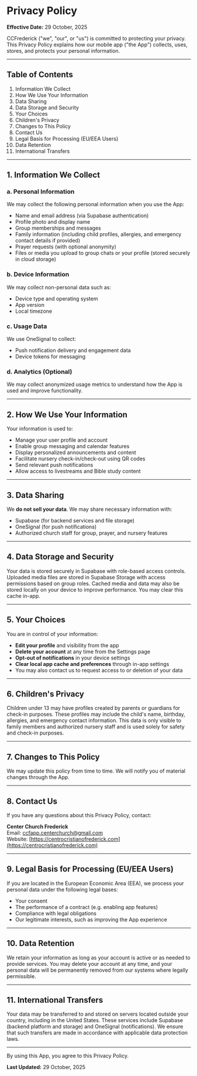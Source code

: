 # Privacy Policy

**Effective Date:** 29 October, 2025

CCFrederick ("we", "our", or "us") is committed to protecting your privacy. This Privacy Policy explains how our mobile app ("the App") collects, uses, stores, and protects your personal information.

---

## Table of Contents
1. Information We Collect
2. How We Use Your Information
3. Data Sharing
4. Data Storage and Security
5. Your Choices
6. Children's Privacy
7. Changes to This Policy
8. Contact Us
9. Legal Basis for Processing (EU/EEA Users)
10. Data Retention
11. International Transfers

---

## 1. Information We Collect

### a. Personal Information
We may collect the following personal information when you use the App:
- Name and email address (via Supabase authentication)
- Profile photo and display name
- Group memberships and messages
- Family information (including child profiles, allergies, and emergency contact details if provided)
- Prayer requests (with optional anonymity)
- Files or media you upload to group chats or your profile (stored securely in cloud storage)

### b. Device Information
We may collect non-personal data such as:
- Device type and operating system
- App version
- Local timezone

### c. Usage Data
We use OneSignal to collect:
- Push notification delivery and engagement data
- Device tokens for messaging

### d. Analytics (Optional)
We may collect anonymized usage metrics to understand how the App is used and improve functionality.

---

## 2. How We Use Your Information
Your information is used to:
- Manage your user profile and account
- Enable group messaging and calendar features
- Display personalized announcements and content
- Facilitate nursery check-in/check-out using QR codes
- Send relevant push notifications
- Allow access to livestreams and Bible study content

---

## 3. Data Sharing
We **do not sell your data**. We may share necessary information with:
- Supabase (for backend services and file storage)
- OneSignal (for push notifications)
- Authorized church staff for group, prayer, and nursery features

---

## 4. Data Storage and Security
Your data is stored securely in Supabase with role-based access controls. Uploaded media files are stored in Supabase Storage with access permissions based on group roles. Cached media and data may also be stored locally on your device to improve performance. You may clear this cache in-app.

---

## 5. Your Choices
You are in control of your information:
- **Edit your profile** and visibility from the app
- **Delete your account** at any time from the Settings page
- **Opt-out of notifications** in your device settings
- **Clear local app cache and preferences** through in-app settings
- You may also contact us to request access to or deletion of your data

---

## 6. Children's Privacy
Children under 13 may have profiles created by parents or guardians for check-in purposes. These profiles may include the child's name, birthday, allergies, and emergency contact information. This data is only visible to family members and authorized nursery staff and is used solely for safety and check-in purposes.

---

## 7. Changes to This Policy
We may update this policy from time to time. We will notify you of material changes through the App.

---

## 8. Contact Us
If you have any questions about this Privacy Policy, contact:

**Center Church Frederick**  
Email: ccfapp.centerchurch@gmail.com  
Website: [https://centrocristianofrederick.com](https://centrocristianofrederick.com)

---

## 9. Legal Basis for Processing (EU/EEA Users)
If you are located in the European Economic Area (EEA), we process your personal data under the following legal bases:
- Your consent
- The performance of a contract (e.g. enabling app features)
- Compliance with legal obligations
- Our legitimate interests, such as improving the App experience

---

## 10. Data Retention
We retain your information as long as your account is active or as needed to provide services. You may delete your account at any time, and your personal data will be permanently removed from our systems where legally permissible.

---

## 11. International Transfers
Your data may be transferred to and stored on servers located outside your country, including in the United States. These services include Supabase (backend platform and storage) and OneSignal (notifications). We ensure that such transfers are made in accordance with applicable data protection laws.

---

By using this App, you agree to this Privacy Policy.

**Last Updated:** 29 October, 2025
